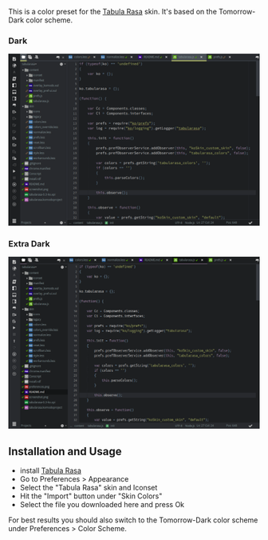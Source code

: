 This is a color preset for the [Tabula Rasa] skin. It's based on the Tomorrow-Dark color scheme.

### Dark

![Screenshot](screenshot.png)

### Extra Dark

![Screenshot2](screenshot2.png)

## Installation and Usage

 * install [Tabula Rasa]
 * Go to Preferences > Appearance
 * Select the "Tabula Rasa" skin and Iconset
 * Hit the "Import" button under "Skin Colors"
 * Select the file you downloaded here and press Ok
 
For best results you should also switch to the Tomorrow-Dark color scheme under Preferences > Color Scheme.

   [Tabula Rasa]: http://komodoide.com/packages/skins/tabula-rasa/
